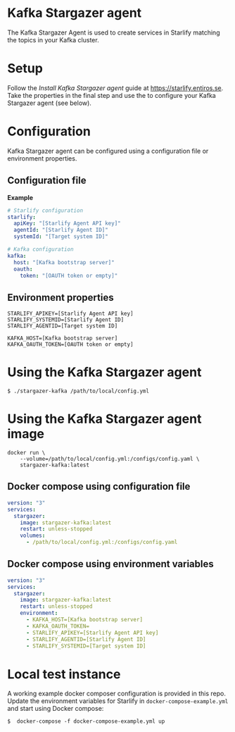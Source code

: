 # Kafka Stargazer agent

The Kafka Stargazer Agent is used to create services in Starlify matching the topics in your Kafka cluster.

# Setup

Follow the _Install Kafka Stargazer agent_ guide at https://starlify.entiros.se. Take the properties in the final step and use the to configure your Kafka Stargazer agent (see below).

# Configuration

Kafka Stargazer agent can be configured using a configuration file or environment properties.

## Configuration file
**Example**
```yaml
# Starlify configuration
starlify:
  apiKey: "[Starlify Agent API key]"
  agentId: "[Starlify Agent ID]"
  systemId: "[Target system ID]"

# Kafka configuration
kafka:
  host: "[Kafka bootstrap server]"
  oauth:
    token: "[OAUTH token or empty]"
```

## Environment properties

```
STARLIFY_APIKEY=[Starlify Agent API key]
STARLIFY_SYSTEMID=[Starlify Agent ID]
STARLIFY_AGENTID=[Target system ID]

KAFKA_HOST=[Kafka bootstrap server]
KAFKA_OAUTH_TOKEN=[OAUTH token or empty]
```

# Using the Kafka Stargazer agent 
```shell script
$ ./stargazer-kafka /path/to/local/config.yml
```

# Using the Kafka Stargazer agent image

```shell script
docker run \
    --volume=/path/to/local/config.yml:/configs/config.yaml \
    stargazer-kafka:latest
```

## Docker compose using configuration file
```yaml
version: "3"
services:
  stargazer:
    image: stargazer-kafka:latest
    restart: unless-stopped
    volumes:
      - /path/to/local/config.yml:/configs/config.yaml
```

## Docker compose using environment variables
```yaml
version: "3"
services:
  stargazer:
    image: stargazer-kafka:latest
    restart: unless-stopped
    environment:
      - KAFKA_HOST=[Kafka bootstrap server]
      - KAFKA_OAUTH_TOKEN=
      - STARLIFY_APIKEY=[Starlify Agent API key]
      - STARLIFY_AGENTID=[Starlify Agent ID]
      - STARLIFY_SYSTEMID=[Target system ID]
```

# Local test instance

A working example docker composer configuration is provided in this repo. Update the environment variables for Starlify in `docker-compose-example.yml` and start using Docker compose:
```shell script
$  docker-compose -f docker-compose-example.yml up
```